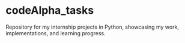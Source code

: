 # codeAlpha_tasks
Repository for my internship projects in Python, showcasing my work, implementations, and learning progress.
